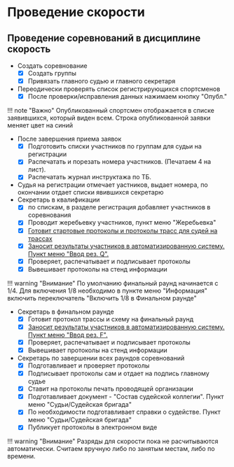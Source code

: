 # Проведение скорости

## Проведение соревнований в дисциплине скорость

* Создать соревнование
    * [x] Создать группы
    * [x] Привязать главного судью и главного секретаря
* Переодически проверять список регистрирующихся спортсменов
    * [x] После проверки/исправления данных нажимаем кнопку "Опубл."

!!! note "Важно"
    Опубликованный спортсмен отображается в списке заявившихся, который виден всем.
    Строка опубликованной заявки меняет цвет на синий

* После завершения приема заявок
    * [x] Подготовить списки участников по группам для судьи на регистрации
    * [x] Распечатать и порезать номера участников. (Печатаем 4 на лист).
    * [x] Распечатать журнал инструктажа по ТБ.

* Судья на регистрации отмечает уастников, выдает номера, по окончании
  отдает списки явившихся секретарю
* Секретарь в квалификации
    * [x] по спискам, в разделе регистрация добавляет участников в соревнования
    * [x] Проводит жеребьевку участников, пункт меню "Жеребьевка"
    * [x] [Готовит стартовые протоколы и протоколы трасс для судей на трассах](https://alptur.github.io/scaladocs/howto/#_3)
    * [x] [Заносит результаты участников в автоматизированную систему. Пункт меню "Ввод рез. Q".](https://alptur.github.io/scaladocs/speed_at_res_add_q/#_2)
    * [x] Проверяет, распечатывает и подписывает протоколы
    * [x] Вывешивает протоколы на стенд информации

!!! warning "Внимание"
    По умолчанию финальный раунд начинается с 1/4. Для включения 1/8 необходимо
    в пункте меню "Информация" включить переключатель "Включить 1/8 в Финальном раунде"

* Секретарь в финальном раунде
    * [x] Готовит протокол трассы и схему на финальный раунд
    * [x] [Заносит результаты участников в автоматизированную систему. Пункт меню "Ввод рез. F".](https://alptur.github.io/scaladocs/speed_at_res_add_q/#_3)
    * [x] Проверяет, распечатывает и подписывает протоколы
    * [x] Вывешивает протоколы на стенд информации

* Секретарь по завершении всех раундов соревнований
    * [x] Подготавливает и проверяет протоколы
    * [x] Подписывает протоколы сам и отдает на подпись главному судье
    * [x] Ставит на протоколы печать проводящей организации
    * [x] Подготавливает документ - "Состав судейской коллегии". Пункт меню "Судьи/Судейская бригада"
    * [x] По необходимости подготавливает справки о судействе. Пункт меню "Судьи/Судейская бригада"
    * [x] Публикует протоколы в электронном виде

!!! warning "Внимание"
    Разряды для скорости пока не расчитываются автоматически. Считаем вручную либо по
    занятым местам, либо по времени.